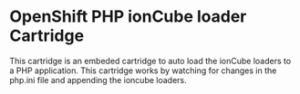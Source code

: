 # OpenShift PHP ionCube loader Cartridge
This cartridge is an embeded cartridge to auto load the ionCube loaders to a PHP application. This cartridge works by watching for changes in the php.ini file and appending the ioncube loaders.
